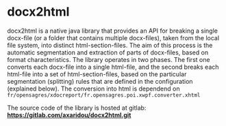 # docx2html
docx2html is a native java library that provides an API for breaking a single docx-file (or a folder that contains multiple docx-files), taken from the local file system, into distinct html-section-files. The aim of this process is the automatic segmentation and extraction of parts of docx-files, based on format characteristics. The library operates in two phases. The first one converts each docx-file into a single html-file, and the second breaks each html-file into a set of html-section-files, based on the particular segmentation (splitting) rules that are defined in the configuration (explained below).
The conversion into html is dependend on `fr/opensagres/xdocreport/fr.opensagres.poi.xwpf.converter.xhtml`

The source code of the library is hosted at gitlab:  **https://gitlab.com/axaridou/docx2html.git**
